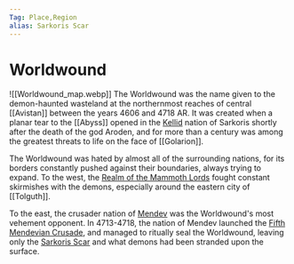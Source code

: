 ```yaml
---
Tag: Place,Region
alias: Sarkoris Scar
---
```

# Worldwound
![[Worldwound_map.webp]]
The Worldwound was the name given to the demon-haunted wasteland at the northernmost reaches of central [[Avistan]] between the years 4606 and 4718 AR. It was created when a planar tear to the [[Abyss]] opened in the [Kellid](Kellid) nation of Sarkoris shortly after the death of the god Aroden, and for more than a century was among the greatest threats to life on the face of [[Golarion]].

The Worldwound was hated by almost all of the surrounding nations, for its borders constantly pushed against their boundaries, always trying to expand. To the west, the [Realm of the Mammoth Lords](Realm-of-the-Mammoth-Lords) fought constant skirmishes with the demons, especially around the eastern city of [[Tolguth]].

To the east, the crusader nation of [Mendev](https://pathfinderwiki.com/wiki/Mendev) was the Worldwound's most vehement opponent. In 4713-4718, the nation of Mendev launched the [Fifth Mendevian Crusade](https://pathfinderwiki.com/wiki/Mendevian_Crusades), and managed to ritually seal the Worldwound, leaving only the [Sarkoris Scar](https://pathfinderwiki.com/wiki/Sarkoris_Scar "Sarkoris Scar") and what demons had been stranded upon the surface.